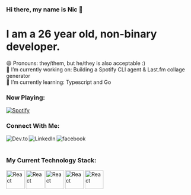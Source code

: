 ### Hi there, my name is Nic 👋
# I am a 26 year old, non-binary developer.

😄 Pronouns: they/them, but he/they is also acceptable :) <br />
🔭 I’m currently working on: Building a Spotify CLI agent & Last.fm collage generator <br />
🌱 I’m currently learning: Typescript and Go <br />

### Now Playing:
[![Spotify](https://novatorem-nicfitzgerald.vercel.app/api/spotify)](https://open.spotify.com/user/amodernmystery)


### Connect With Me:

[<img align="left" alt="Dev.to" src="https://img.shields.io/badge/DEV.TO-%230A0A0A.svg?&style=for-the-badge&logo=dev.to&logoColor=white" />][blog]
[<img align="left" alt="LinkedIn" src="https://img.shields.io/badge/linkedin-%230077B5.svg?&style=for-the-badge&logo=linkedin&logoColor=white" />][linkedin]
[<img align="left" alt="facebook" src="https://img.shields.io/badge/facebook-%231877F2.svg?&style=for-the-badge&logo=facebook&logoColor=white" />][facebook]

<br />
<br />

### My Current Technology Stack:

<img align="left" alt="React" width="50px" src="https://cdn.jsdelivr.net/npm/simple-icons@3.12.4/icons/react.svg" />
<img align="left" alt="React" width="50px" src="https://cdn.jsdelivr.net/npm/simple-icons@3.12.4/icons/typescript.svg" />
<img align="left" alt="React" width="50px" src="https://cdn.jsdelivr.net/npm/simple-icons@3.12.4/icons/go.svg" />
<img align="left" alt="React" width="50px" src="https://cdn.jsdelivr.net/npm/simple-icons@3.12.4/icons/digitalocean.svg" />
<img align="left" alt="React" width="50px" src="https://cdn.jsdelivr.net/npm/simple-icons@3.12.4/icons/kubernetes.svg" />

[blog]: https://dev.to/nicfitzgerald
[linkedin]: https://linkedin.com/in/nicfitzgerald/
[facebook]: https://www.facebook.com/nicfitzgerald378/

<!--
**nicfitzgerald/nicfitzgerald** is a ✨ _special_ ✨ repository because its `README.md` (this file) appears on your GitHub profile.

Here are some ideas to get you started:

- 🔭 I’m currently working on ...
- 🌱 I’m currently learning ...
- 👯 I’m looking to collaborate on ...
- 🤔 I’m looking for help with ...
- 💬 Ask me about ...
- 📫 How to reach me: ...
- 😄 Pronouns: ...
- ⚡ Fun fact: ...
-->
